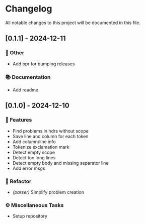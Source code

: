 # Changelog

All notable changes to this project will be documented in this file.

## [0.1.1] - 2024-12-11

### 💼 Other

- Add opr for bumping releases

### 📚 Documentation

- Add readme

## [0.1.0] - 2024-12-10

### 🚀 Features

- Find problems in hdrs without scope
- Save line and column for each token
- Add column/line info
- Tokenize exclamation mark
- Detect empty scope
- Detect too long lines
- Detect empty body and missing separator line
- Add error msgs

### 🚜 Refactor

- *(parser)* Simplify problem creation

### ⚙️ Miscellaneous Tasks

- Setup repository

<!-- generated by git-cliff -->
